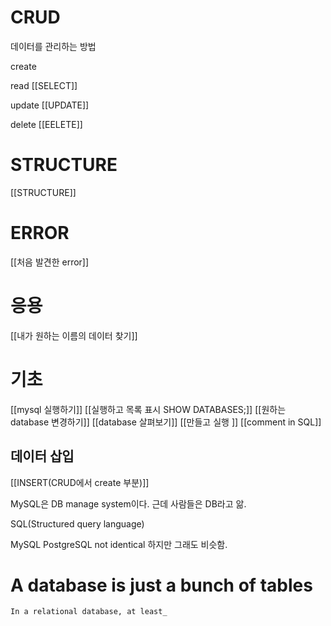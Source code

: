 
# CRUD

데이터를 관리하는 방법

create

read
[[SELECT]]

update
[[UPDATE]]

delete
[[EELETE]]
# STRUCTURE
[[STRUCTURE]]
# ERROR
[[처음 발견한 error]]


# 응용
[[내가 원하는 이름의 데이터 찾기]]

# 기초
[[mysql 실행하기]]
[[실행하고 목록 표시 SHOW DATABASES;]]
[[원하는 database 변경하기]]
[[database 살펴보기]]
[[만들고 실행 ]]
[[comment in SQL]]

## 데이터 삽입
[[INSERT(CRUD에서 create 부분)]]




MySQL은 DB manage system이다.
근데 사람들은 DB라고 앎.

SQL(Structured query language)



MySQL PostgreSQL
not identical 하지만 그래도 비슷함.

# A database is just a bunch of tables

`In a relational database, at least_`